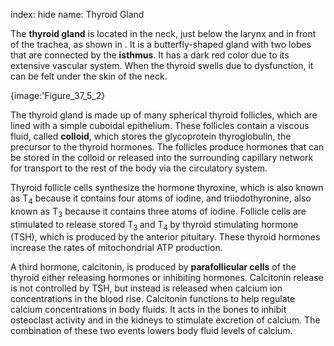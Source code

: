 index: hide
name: Thyroid Gland

The  **thyroid gland** is located in the neck, just below the larynx and in front of the trachea, as shown in . It is a butterfly-shaped gland with two lobes that are connected by the  **isthmus**. It has a dark red color due to its extensive vascular system. When the thyroid swells due to dysfunction, it can be felt under the skin of the neck.


{image:'Figure_37_5_2}
        

The thyroid gland is made up of many spherical thyroid follicles, which are lined with a simple cuboidal epithelium. These follicles contain a viscous fluid, called  **colloid**, which stores the glycoprotein thyroglobulin, the precursor to the thyroid hormones. The follicles produce hormones that can be stored in the colloid or released into the surrounding capillary network for transport to the rest of the body via the circulatory system.

Thyroid follicle cells synthesize the hormone thyroxine, which is also known as T<sub>4</sub> because it contains four atoms of iodine, and triiodothyronine, also known as T<sub>3</sub> because it contains three atoms of iodine. Follicle cells are stimulated to release stored T<sub>3 </sub>and T<sub>4 </sub>by thyroid stimulating hormone (TSH), which is produced by the anterior pituitary. These thyroid hormones increase the rates of mitochondrial ATP production.

A third hormone, calcitonin, is produced by  **parafollicular cells** of the thyroid either releasing hormones or inhibiting hormones. Calcitonin release is not controlled by TSH, but instead is released when calcium ion concentrations in the blood rise. Calcitonin functions to help regulate calcium concentrations in body fluids. It acts in the bones to inhibit osteoclast activity and in the kidneys to stimulate excretion of calcium. The combination of these two events lowers body fluid levels of calcium.

